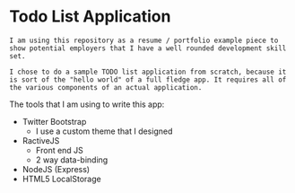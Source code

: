# Todo List Application
    I am using this repository as a resume / portfolio example piece to show potential employers that I have a well rounded development skill set.

    I chose to do a sample TODO list application from scratch, because it is sort of the "hello world" of a full fledge app. It requires all of the various components of an actual application.

The tools that I am using to write this app:

* Twitter Bootstrap
    * I use a custom theme that I designed
* RactiveJS
    * Front end JS
    * 2 way data-binding
* NodeJS (Express)
* HTML5 LocalStorage
